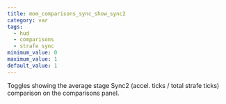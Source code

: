```yaml
---
title: mom_comparisons_sync_show_sync2
category: var
tags:
  - hud
  - comparisons
  - strafe sync
minimum_value: 0
maximum_value: 1
default_value: 1
---
```


Toggles showing the average stage Sync2 (accel. ticks / total strafe ticks) comparison on the comparisons panel.